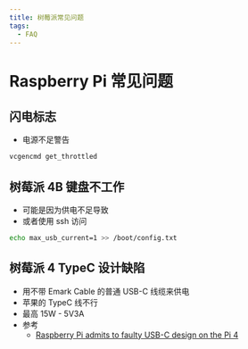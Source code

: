 ```yaml
---
title: 树莓派常见问题
tags:
  - FAQ
---
```


# Raspberry Pi 常见问题

## 闪电标志

- 电源不足警告

```bash
vcgencmd get_throttled
```

## 树莓派 4B 键盘不工作

- 可能是因为供电不足导致
- 或者使用 ssh 访问

```bash
echo max_usb_current=1 >> /boot/config.txt
```

## 树莓派 4 TypeC 设计缺陷

- 用不带 Emark Cable 的普通 USB-C 线缆来供电
- 苹果的 TypeC 线不行
- 最高 15W - 5V3A
- 参考
  - [Raspberry Pi admits to faulty USB-C design on the Pi 4](https://arstechnica.com/gadgets/2019/07/raspberry-pi-4-uses-incorrect-usb-c-design-wont-work-with-some-chargers/)
